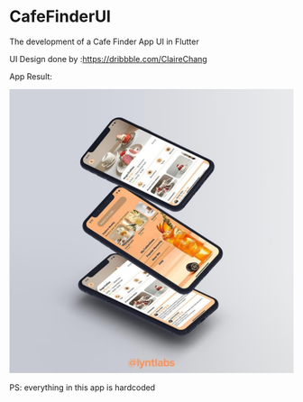 # CafeFinderUI
The development of a Cafe Finder App UI in Flutter 


UI Design done by :https://dribbble.com/ClaireChang

App Result:

![](https://github.com/aimensahnoun/CafeFinderUI/blob/master/screenshot.jpg?raw=true)


PS: everything in this app is hardcoded
